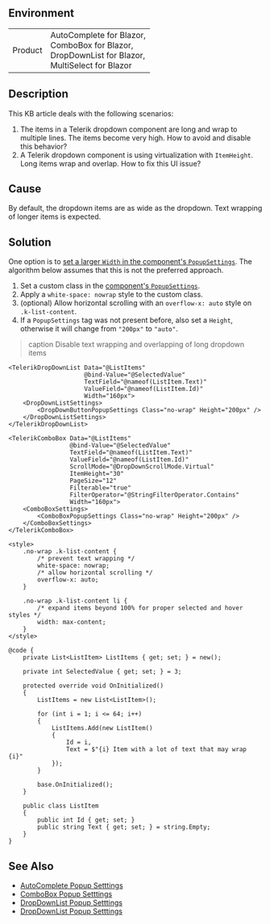 
## Environment

<table>
<tbody>
<tr>
<td>Product</td>
<td>
AutoComplete for Blazor, <br />
ComboBox for Blazor, <br />
DropDownList for Blazor, <br />
MultiSelect for Blazor
</td>
</tr>
</tbody>
</table>

## Description

This KB article deals with the following scenarios:

1. The items in a Telerik dropdown component are long and wrap to multiple lines. The items become very high. How to avoid and disable this behavior?
1. A Telerik dropdown component is using virtualization with `ItemHeight`. Long items wrap and overlap. How to fix this UI issue?

## Cause

By default, the dropdown items are as wide as the dropdown. Text wrapping of longer items is expected.

## Solution

One option is to [set a larger `Width` in the component's `PopupSettings`](#see-also). The algorithm below assumes that this is not the preferred approach.

1. Set a custom class in the [component's `PopupSettings`](#see-also).
1. Apply a `white-space: nowrap` style to the custom class.
1. (optional) Allow horizontal scrolling with an `overflow-x: auto` style on `.k-list-content`.
1. If a `PopupSettings` tag was not present before, also set a `Height`, otherwise it will change from `"200px"` to `"auto"`.

>caption Disable text wrapping and overlapping of long dropdown items

````RAZOR
<TelerikDropDownList Data="@ListItems"
                     @bind-Value="@SelectedValue"
                     TextField="@nameof(ListItem.Text)"
                     ValueField="@nameof(ListItem.Id)"
                     Width="160px">
    <DropDownListSettings>
        <DropDownButtonPopupSettings Class="no-wrap" Height="200px" />
    </DropDownListSettings>
</TelerikDropDownList>

<TelerikComboBox Data="@ListItems"
                 @bind-Value="@SelectedValue"
                 TextField="@nameof(ListItem.Text)"
                 ValueField="@nameof(ListItem.Id)"
                 ScrollMode="@DropDownScrollMode.Virtual"
                 ItemHeight="30"
                 PageSize="12"
                 Filterable="true"
                 FilterOperator="@StringFilterOperator.Contains"
                 Width="160px">
    <ComboBoxSettings>
        <ComboBoxPopupSettings Class="no-wrap" Height="200px" />
    </ComboBoxSettings>
</TelerikComboBox>

<style>
    .no-wrap .k-list-content {
        /* prevent text wrapping */
        white-space: nowrap;
        /* allow horizontal scrolling */
        overflow-x: auto;
    }

    .no-wrap .k-list-content li {
        /* expand items beyond 100% for proper selected and hover styles */
        width: max-content;
    }
</style>

@code {
    private List<ListItem> ListItems { get; set; } = new();

    private int SelectedValue { get; set; } = 3;

    protected override void OnInitialized()
    {
        ListItems = new List<ListItem>();

        for (int i = 1; i <= 64; i++)
        {
            ListItems.Add(new ListItem()
            {
                Id = i,
                Text = $"{i} Item with a lot of text that may wrap {i}"
            });
        }

        base.OnInitialized();
    }

    public class ListItem
    {
        public int Id { get; set; }
        public string Text { get; set; } = string.Empty;
    }
}
````

## See Also

* [AutoComplete Popup Setttings](slug:autocomplete-overview#popup-settings)
* [ComboBox Popup Setttings](slug:components/combobox/overview#popup-settings)
* [DropDownList Popup Setttings](slug:components/dropdownlist/overview#popup-settings)
* [DropDownList Popup Setttings](slug:multiselect-overview#popup-settings)
